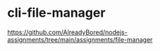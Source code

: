 # cli-file-manager
https://github.com/AlreadyBored/nodejs-assignments/tree/main/assignments/file-manager
